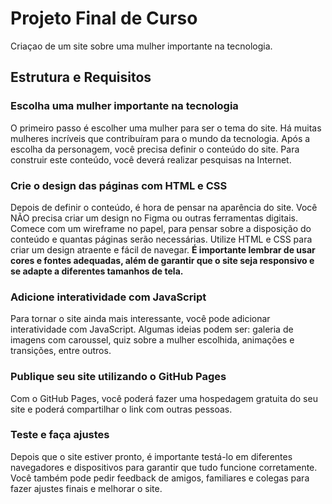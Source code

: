<h1>Projeto Final de Curso</h1>

Criaçao de um site sobre uma mulher importante na tecnologia.

<h2> Estrutura e Requisitos</h2>

<h3> Escolha uma mulher importante na tecnologia</h3>

O primeiro passo é escolher uma mulher para ser o tema do site. Há
muitas mulheres incríveis que contribuíram para o mundo da tecnologia.
Após a escolha da personagem, você precisa definir o conteúdo do site.
Para construir este conteúdo, você deverá realizar pesquisas na Internet.

<h3>Crie o design das páginas com HTML e CSS</h3>

Depois de definir o conteúdo, é hora de pensar na aparência do site.
Você NÃO precisa criar um design no Figma ou outras ferramentas
digitais.
Comece com um wireframe no papel, para pensar sobre a disposição do
conteúdo e quantas páginas serão necessárias.
Utilize HTML e CSS para criar um design atraente e fácil de navegar. 
<strong> É importante lembrar de usar cores e fontes adequadas, além de
garantir que o site seja responsivo e se adapte a diferentes
tamanhos de tela.</strong> 

<h3>Adicione interatividade com JavaScript</h3>

Para tornar o site ainda mais interessante, você pode adicionar
interatividade com JavaScript. Algumas ideias podem ser: galeria de
imagens com caroussel, quiz sobre a mulher escolhida, animações e
transições, entre outros.

<h3>Publique seu site utilizando o GitHub Pages</h3>

Com o GitHub Pages, você poderá fazer uma hospedagem gratuita do
seu site e poderá compartilhar o link com outras pessoas.

<h3>Teste e faça ajustes</h3>

Depois que o site estiver pronto, é importante testá-lo em diferentes
navegadores e dispositivos para garantir que tudo funcione
corretamente. Você também pode pedir feedback de amigos, familiares
e colegas para fazer ajustes finais e melhorar o site.
